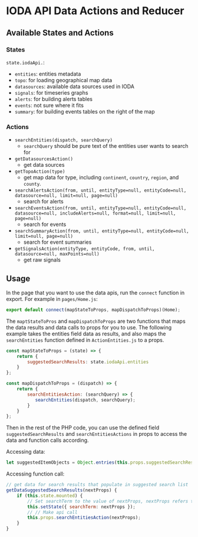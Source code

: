 # IODA API Data Actions and Reducer

## Available States and Actions

### States

`state.iodaApi.`:
- `entities`: entities metadata
- `topo`: for loading geographical map data
- `datasources`: available data sources used in IODA
- `signals`: for timeseries graphs
- `alerts`: for building alerts tables
- `events`: not sure where it fits
- `summary`: for building events tables on the right of the map

### Actions

- `searchEntities(dispatch, searchQuery)`
    - `searchQuery` should be pure text of the entities user wants to search for
- `getDatasourcesAction()`
    - get data sources
- `getTopoAction(type)`
    - get map data for type, including `continent`, `country`, `region`, and `county`.
- `searchAlertsAction(from, until, entityType=null, entityCode=null, datasource=null, limit=null, page=null) `
    - search for alerts
- `searchEventsAction(from, until, entityType=null, entityCode=null, datasource=null, includeAlerts=null, format=null, limit=null, page=null)`
    - search for events
- `searchSummaryAction(from, until, entityType=null, entityCode=null, limit=null, page=null)`
    - search for event summaries
- `getSignalsAction(entityType, entityCode, from, until, datasource=null, maxPoints=null)`
    - get raw signals

## Usage

In the page that you want to use the data apis, run the `connect` function in
export. For example in `pages/Home.js`:

``` javascript
export default connect(mapStateToProps, mapDispatchToProps)(Home);
```

The `maptStateToPros` and `mapDispatchToProps` are two functions that maps the
data results and data calls to props for you to use. The following example takes
the entities field data as results, and also maps the `searchEntities` function
defined in `ActionEntities.js` to a props.

``` javascript
const mapStateToProps = (state) => {
    return {
        suggestedSearchResults: state.iodaApi.entities
    }
};

const mapDispatchToProps = (dispatch) => {
    return {
        searchEntitiesAction: (searchQuery) => {
           searchEntities(dispatch, searchQuery);
        }
    }
};
```

Then in the rest of the PHP code, you can use the defined field
`suggestedSearchResults` and `searchEntitiesActions` in props to access the data
and function calls according.

Accessing data:
``` javascript
let suggestedItemObjects = Object.entries(this.props.suggestedSearchResults.data);
```

Accessing function call:
``` javascript
// get data for search results that populate in suggested search list
getDataSuggestedSearchResults(nextProps) {
    if (this.state.mounted) {
        // Set searchTerm to the value of nextProps, nextProps refers to the current search string value in the field.
        this.setState({ searchTerm: nextProps });
        // // Make api call
        this.props.searchEntitiesAction(nextProps);
    }
}
```
